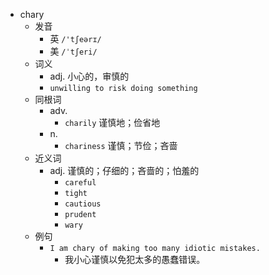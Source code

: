 - chary
  - 发音
    - 英 `/'tʃeərɪ/`
    - 美 `/ˈtʃeri/`
  - 词义
    - adj. 小心的，审慎的
    - `unwilling to risk doing something`
  - 同根词
    - adv.
      - `charily` 谨慎地；俭省地
    - n.
      - `chariness` 谨慎；节俭；吝啬
  - 近义词
    - adj. 谨慎的；仔细的；吝啬的；怕羞的
      - `careful`
      - `tight`
      - `cautious`
      - `prudent`
      - `wary`
  - 例句
    - `I am chary of making too many idiotic mistakes.`
      - 我小心谨慎以免犯太多的愚蠢错误。

